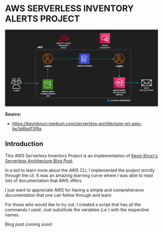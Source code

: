 # AWS SERVERLESS INVENTORY ALERTS PROJECT

![](_docs/AWS-Serverless-Inventory-Alerts-Project-Architecture.png)

**Source:**
- https://kevinkiruri.medium.com/serverless-architecture-on-aws-be3d6bd13f9a

## Introduction

This AWS Serverless Inventory Project is an implementation of [Kevin Kiruri's](https://kevinkiruri.medium.com) [Serverless Architecture Blog Post](https://kevinkiruri.medium.com/serverless-architecture-on-aws-be3d6bd13f9a). 

In a bid to learn more about the AWS CLI, I implemented the project strictly through the cli. It was an amazing learning curve where I was able to read lots of documentation that AWS offers. 

I just want to appreciate AWS for having a simple and comprehensive documentation that one can follow through and learn.

For those who would like to try out. I created a script that has all the commands I used. Just substitute the variables (i.e <dynamodb-table-name>) with the respective names. 

Blog post coming soon!